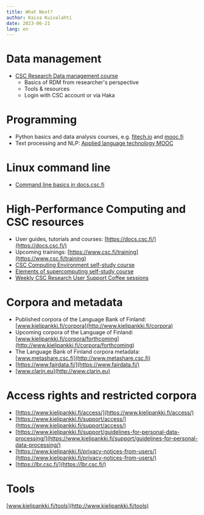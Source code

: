 ```yaml
---
title: What Next?
author: Kaisa Kuivalahti
date: 2023-06-21
lang: en
---
```


# Data management
- [CSC Research Data management course](https://e-learn.csc.fi/enrol/index.php?id=63&pk_vid=771a784c30981fee16865548663d423e)
  - Basics of RDM from researcher's perspective
  - Tools & resources
  - Login with CSC account or via Haka

# Programming
- Python basics and data analysis courses, e.g. [fitech.io](https://fitech.io) and [mooc.fi](https://mooc.fi)
- Text processing and NLP: [Applied language technology MOOC](https://applied-language-technology.mooc.fi/html/index.html)

# Linux command line
- [Command line basics in docs.csc.fi](https://docs.csc.fi/support/tutorials/env-guide/)

# High-Performance Computing and CSC resources
- User guides, tutorials and courses: [https://docs.csc.fi/](https://docs.csc.fi/)
- Upcoming trainings: [https://www.csc.fi/training](https://www.csc.fi/training)
- [CSC Computing Environment self-study course](https://ssl.eventilla.com/csccompenvselflearn)
- [Elements of supercomputing self-study course](https://ssl.eventilla.com/event/mlOk6)
- [Weekly CSC Research User Support Coffee sessions](https://ssl.eventilla.com/usersupportcoffee/EN)

# Corpora and metadata
- Published corpora of the Language Bank of Finland: [www.kielipankki.fi/corpora](http://www.kielipankki.fi/corpora)
- Upcoming corpora of the Language of Finland: [www.kielipankki.fi/corpora/forthcoming](http://www.kielipankki.fi/corpora/forthcoming)
- The Language Bank of Finland corpora metadata: [www.metashare.csc.fi](http://www.metashare.csc.fi)
- [https://www.fairdata.fi/](https://www.fairdata.fi/)
- [www.clarin.eu](http://www.clarin.eu)

# Access rights and restricted corpora
- [https://www.kielipankki.fi/access/](https://www.kielipankki.fi/access/)
- [https://www.kielipankki.fi/support/access/](https://www.kielipankki.fi/support/access/)
- [https://www.kielipankki.fi/support/guidelines-for-personal-data-processing/](https://www.kielipankki.fi/support/guidelines-for-personal-data-processing/)
- [https://www.kielipankki.fi/privacy-notices-from-users/](https://www.kielipankki.fi/privacy-notices-from-users/)
- [https://lbr.csc.fi/](https://lbr.csc.fi/)

# Tools
[www.kielipankki.fi/tools](http://www.kielipankki.fi/tools)
